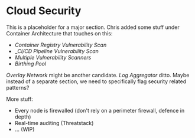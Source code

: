 # Cloud Security

This is a placeholder for a major section. Chris added some stuff under Container Architecture
that touches on this:
* _Container Registry Vulnerability Scan_
* __CI/CD Pipeline Vulnerability Scan_
* _Multiple Vulnerability Scanners_
* _Birthing Pool_

_Overlay Network_ might be another candidate. _Log Aggregator_ ditto. Maybe instead of a separate
section, we need to specifically flag security related patterns?

More stuff:
* Every node is firewalled (don't rely on a perimeter firewall, defence in depth)
* Real-time auditing (Threatstack)
* ... (WIP)
